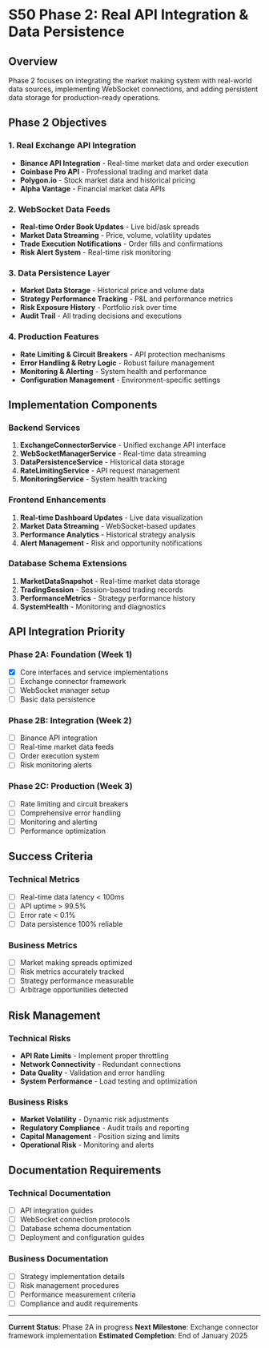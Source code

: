 # S50 Phase 2: Real API Integration & Data Persistence

## Overview

Phase 2 focuses on integrating the market making system with real-world data sources, implementing WebSocket connections, and adding persistent data storage for production-ready operations.

## Phase 2 Objectives

### 1. Real Exchange API Integration

- **Binance API Integration** - Real-time market data and order execution
- **Coinbase Pro API** - Professional trading and market data
- **Polygon.io** - Stock market data and historical pricing
- **Alpha Vantage** - Financial market data APIs

### 2. WebSocket Data Feeds

- **Real-time Order Book Updates** - Live bid/ask spreads
- **Market Data Streaming** - Price, volume, volatility updates
- **Trade Execution Notifications** - Order fills and confirmations
- **Risk Alert System** - Real-time risk monitoring

### 3. Data Persistence Layer

- **Market Data Storage** - Historical price and volume data
- **Strategy Performance Tracking** - P&L and performance metrics
- **Risk Exposure History** - Portfolio risk over time
- **Audit Trail** - All trading decisions and executions

### 4. Production Features

- **Rate Limiting & Circuit Breakers** - API protection mechanisms
- **Error Handling & Retry Logic** - Robust failure management
- **Monitoring & Alerting** - System health and performance
- **Configuration Management** - Environment-specific settings

## Implementation Components

### Backend Services

1. **ExchangeConnectorService** - Unified exchange API interface
2. **WebSocketManagerService** - Real-time data streaming
3. **DataPersistenceService** - Historical data storage
4. **RateLimitingService** - API request management
5. **MonitoringService** - System health tracking

### Frontend Enhancements

1. **Real-time Dashboard Updates** - Live data visualization
2. **Market Data Streaming** - WebSocket-based updates
3. **Performance Analytics** - Historical strategy analysis
4. **Alert Management** - Risk and opportunity notifications

### Database Schema Extensions

1. **MarketDataSnapshot** - Real-time market data storage
2. **TradingSession** - Session-based trading records
3. **PerformanceMetrics** - Strategy performance history
4. **SystemHealth** - Monitoring and diagnostics

## API Integration Priority

### Phase 2A: Foundation (Week 1)

- [x] Core interfaces and service implementations
- [ ] Exchange connector framework
- [ ] WebSocket manager setup
- [ ] Basic data persistence

### Phase 2B: Integration (Week 2)

- [ ] Binance API integration
- [ ] Real-time market data feeds
- [ ] Order execution system
- [ ] Risk monitoring alerts

### Phase 2C: Production (Week 3)

- [ ] Rate limiting and circuit breakers
- [ ] Comprehensive error handling
- [ ] Monitoring and alerting
- [ ] Performance optimization

## Success Criteria

### Technical Metrics

- [ ] Real-time data latency < 100ms
- [ ] API uptime > 99.5%
- [ ] Error rate < 0.1%
- [ ] Data persistence 100% reliable

### Business Metrics

- [ ] Market making spreads optimized
- [ ] Risk metrics accurately tracked
- [ ] Strategy performance measurable
- [ ] Arbitrage opportunities detected

## Risk Management

### Technical Risks

- **API Rate Limits** - Implement proper throttling
- **Network Connectivity** - Redundant connections
- **Data Quality** - Validation and error handling
- **System Performance** - Load testing and optimization

### Business Risks

- **Market Volatility** - Dynamic risk adjustments
- **Regulatory Compliance** - Audit trails and reporting
- **Capital Management** - Position sizing and limits
- **Operational Risk** - Monitoring and alerts

## Documentation Requirements

### Technical Documentation

- [ ] API integration guides
- [ ] WebSocket connection protocols
- [ ] Database schema documentation
- [ ] Deployment and configuration guides

### Business Documentation

- [ ] Strategy implementation details
- [ ] Risk management procedures
- [ ] Performance measurement criteria
- [ ] Compliance and audit requirements

---

**Current Status**: Phase 2A in progress
**Next Milestone**: Exchange connector framework implementation
**Estimated Completion**: End of January 2025
